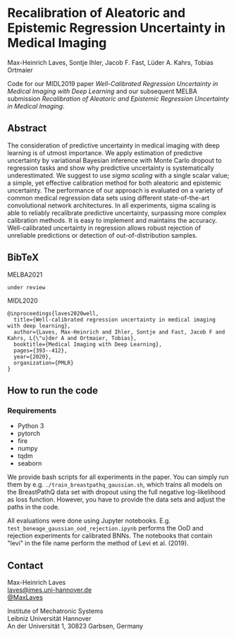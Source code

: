 # Recalibration of Aleatoric and Epistemic Regression Uncertainty in Medical Imaging

Max-Heinrich Laves, Sontje Ihler, Jacob F. Fast, Lüder A. Kahrs, Tobias Ortmaier

Code for our MIDL2019 paper *Well-Calibrated Regression Uncertainty in Medical Imaging with Deep Learning* and our subsequent MELBA submission *Recalibration of Aleatoric and Epistemic Regression Uncertainty in Medical Imaging*.

## Abstract

The consideration of predictive uncertainty in medical imaging with deep learning is of utmost importance.
We apply estimation of predictive uncertainty by variational Bayesian inference with Monte Carlo dropout to regression tasks and show why predictive uncertainty is systematically underestimated.
We suggest to use *sigma scaling* with a single scalar value; a simple, yet effective calibration method for both aleatoric and epistemic uncertainty.
The performance of our approach is evaluated on a variety of common medical regression data sets using different state-of-the-art convolutional network architectures.
In all experiments, sigma scaling is able to reliably recalibrate predictive uncertainty, surpassing more complex calibration methods.
It is easy to implement and maintains the accuracy.
Well-calibrated uncertainty in regression allows robust rejection of unreliable predictions or detection of out-of-distribution samples.

## BibTeX

MELBA2021

```
under review
```

MIDL2020

```
@inproceedings{laves2020well,
  title={Well-calibrated regression uncertainty in medical imaging with deep learning},
  author={Laves, Max-Heinrich and Ihler, Sontje and Fast, Jacob F and Kahrs, L{\"u}der A and Ortmaier, Tobias},
  booktitle={Medical Imaging with Deep Learning},
  pages={393--412},
  year={2020},
  organization={PMLR}
}
```

## How to run the code

### Requirements

* Python 3
* pytorch
* fire
* numpy
* tqdm
* seaborn

We provide bash scripts for all experiments in the paper.
You can simply run them by e.g. `./train_breastpathq_gaussian.sh`, which trains all models on the BreastPathQ data set with dropout using the full negative log-likelihood as loss function.
However, you have to provide the data sets and adjust the paths in the code.

All evaluations were done using Jupyter notebooks.
E.g. `test_boneage_gaussian_ood_rejection.ipynb` performs the OoD and rejection experiments for calibrated BNNs.
The notebooks that contain "levi" in the file name perform the method of Levi et al. (2019).

## Contact

Max-Heinrich Laves  
[laves@imes.uni-hannover.de](mailto:laves@imes.uni-hannover.de)  
[@MaxLaves](https://twitter.com/MaxLaves)

Institute of Mechatronic Systems  
Leibniz Universität Hannover  
An der Universität 1, 30823 Garbsen, Germany
